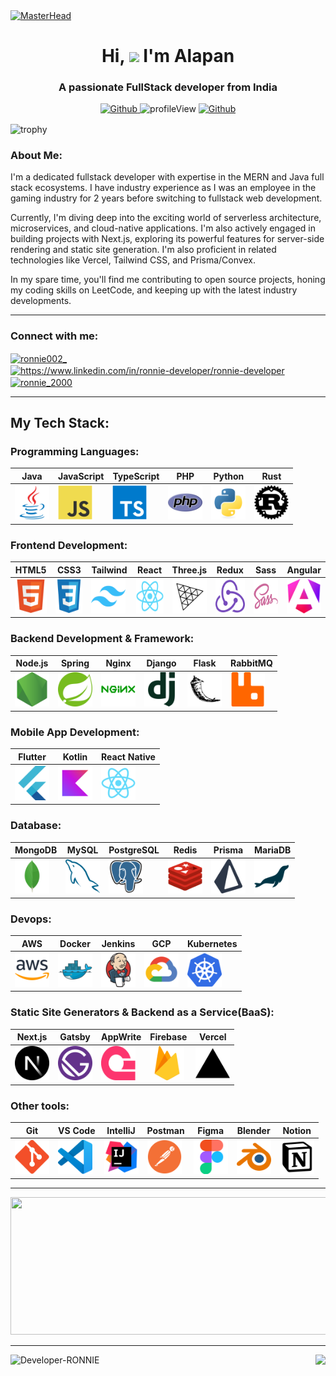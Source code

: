 <a href="">
    <img src="https://shorturl.at/M3s0Z" alt="MasterHead"  style="width: 1080px; height: 180px;">
</a>

<h1 align="center"> Hi, <img src="https://media.giphy.com/media/hvRJCLFzcasrR4ia7z/giphy.gif" width="30px"/> I'm Alapan </h1>
<h3 align="center">A passionate FullStack developer from India</h3>


<p align="center">
    <a href="https://github.com/Developer-RONNIE/List-of-Top-Unicorn-Startups-India"  align="left" alt="Github" title="github">
        <img src="https://img.shields.io/badge/Top--Unicorn--Startups--India-grey?style=for-the-badge&logo=github&logoColor=white" alt="Github"/>
    </a>
    <a id="header" align="center">
        <img src="https://komarev.com/ghpvc/?username=Developer-RONNIE&style=for-the-badge&color=orange" alt="profileView"/>
    </a>
    <a href="https://github.com/Developer-RONNIE/BeyondFAANGM"  align="left" alt="Github" title="github">
        <img src="https://img.shields.io/badge/400+--product--based--companies-grey?style=for-the-badge&logo=github&logoColor=white" alt="Github"/>
    </a>
    
</p>

<div id="trophy" align="left">
    <img style="width: 800px;" src="https://github-profile-trophy.vercel.app/?username=Developer-RONNIE&title=Stars,Followers,Commits,Repositories,MultipleLang,PullRequest&theme=onedark"  align="center" alt="trophy">
</div>


### About Me: 
I'm a dedicated fullstack developer with expertise in the MERN and Java full stack ecosystems. I have industry experience as I was an employee in the gaming industry for 2 years before switching to fullstack web development.

Currently, I'm diving deep into the exciting world of serverless architecture, microservices, and cloud-native applications.  I'm also actively engaged in building projects with Next.js, exploring its powerful features for server-side rendering and static site generation. I'm also proficient in related technologies like Vercel, Tailwind CSS, and Prisma/Convex. 

In my spare time, you'll find me contributing to open source projects, honing my coding skills on LeetCode, and keeping up with the latest industry developments.

--- 


### Connect with me:
<p align="left">
<a href="https://twitter.com/ronnie002_" target="blank"><img align="center" src="https://raw.githubusercontent.com/rahuldkjain/github-profile-readme-generator/master/src/images/icons/Social/twitter.svg" alt="ronnie002_" height="30" width="40" /></a>
<a href="https://linkedin.com/in/https://www.linkedin.com/in/ronnie-developer/ronnie-developer" target="blank"><img align="center" src="https://raw.githubusercontent.com/rahuldkjain/github-profile-readme-generator/master/src/images/icons/Social/linked-in-alt.svg" alt="https://www.linkedin.com/in/ronnie-developer/ronnie-developer" height="30" width="40" /></a>
<a href="https://www.leetcode.com/ronnie_2000" target="blank"><img align="center" src="https://raw.githubusercontent.com/rahuldkjain/github-profile-readme-generator/master/src/images/icons/Social/leet-code.svg" alt="ronnie_2000" height="30" width="40" /></a>
</p>


---

## My Tech Stack: 
<div>
    
### Programming Languages:
| Java     | JavaScript | TypeScript | PHP      | Python   | Rust     |
|----------|------------|------------|----------|----------|----------|
| <img src="https://github.com/devicons/devicon/blob/master/icons/java/java-original.svg" title="Java" alt="Java" width="55" height="55"/> | <img src="https://github.com/devicons/devicon/blob/master/icons/javascript/javascript-original.svg" title="JavaScript" alt="JavaScript" width="55" height="55"/> | <img src="https://github.com/devicons/devicon/blob/master/icons/typescript/typescript-original.svg" title="TypeScript" alt="TypeScript" width="55" height="55"/> | <img src="https://github.com/devicons/devicon/blob/master/icons/php/php-original.svg" title="PHP" alt="PHP" width="55" height="55"/> | <img src="https://github.com/devicons/devicon/blob/master/icons/python/python-original.svg" title="Python" alt="Python" width="55" height="55"/> | <img src="https://github.com/devicons/devicon/blob/master/icons/rust/rust-original.svg" title="Rust" alt="Rust" width="55" height="55"/> |

### Frontend Development:
| HTML5 | CSS3 | Tailwind | React | Three.js | Redux | Sass | Angular |
|----------|----------|----------|----------|----------|----------|----------|----------|
| <img src="https://github.com/devicons/devicon/blob/master/icons/html5/html5-original.svg" title="HTML5" alt="HTML5" width="55" height="55"/> | <img src="https://github.com/devicons/devicon/blob/master/icons/css3/css3-original.svg" title="CSS3" alt="CSS3" width="55" height="55"/> | <img src="https://github.com/devicons/devicon/blob/master/icons/tailwindcss/tailwindcss-original.svg" title="Tailwind" alt="Tailwind" width="55" height="55"/> | <img src="https://github.com/devicons/devicon/blob/master/icons/react/react-original.svg" title="React" alt="React" width="55" height="55"/> | <img src="https://github.com/devicons/devicon/blob/master/icons/threejs/threejs-original.svg" title="Three.js" alt="Three.js" width="55" height="55"/> | <img src="https://github.com/devicons/devicon/blob/master/icons/redux/redux-original.svg" title="Redux" alt="Redux" width="55" height="55"/> | <img src="https://github.com/devicons/devicon/blob/master/icons/sass/sass-original.svg" title="Sass" alt="Sass" width="55" height="55"/> | <img src="https://github.com/devicons/devicon/blob/master/icons/angular/angular-original.svg" title="Angular" alt="Angular" width="55" height="55"/> |

### Backend Development & Framework:
| Node.js | Spring | Nginx | Django | Flask | RabbitMQ |
|---------|--------|-------|--------|-------|----------|
| <img src="https://github.com/devicons/devicon/blob/master/icons/nodejs/nodejs-original.svg" title="Node.js" alt="Node.js" width="55" height="55"/> | <img src="https://github.com/devicons/devicon/blob/master/icons/spring/spring-original.svg" title="Spring" alt="Spring" width="55" height="55"/> | <img src="https://github.com/devicons/devicon/blob/master/icons/nginx/nginx-original.svg" title="Nginx" alt="Nginx" width="55" height="55"/> | <img src="https://github.com/devicons/devicon/blob/master/icons/django/django-plain.svg" title="Django" alt="Django" width="55" height="55"/> | <img src="https://github.com/devicons/devicon/blob/master/icons/flask/flask-original.svg" title="Flask" alt="Flask" width="55" height="55"/> | <img src="https://github.com/devicons/devicon/blob/master/icons/rabbitmq/rabbitmq-original.svg" title="RabbitMQ" alt="RabbitMQ" width="55" height="55"/> |

### Mobile App Development:
| Flutter | Kotlin | React Native |
|---------|--------|--------------|
| <img src="https://github.com/devicons/devicon/blob/master/icons/flutter/flutter-original.svg" title="Flutter" alt="Flutter" width="55" height="55"/> | <img src="https://github.com/devicons/devicon/blob/master/icons/kotlin/kotlin-original.svg" title="Kotlin" alt="Kotlin" width="55" height="55"/> | <img src="https://github.com/devicons/devicon/blob/master/icons/react/react-original.svg" title="React Native" alt="React Native" width="55" height="55"/> |

### Database:
| MongoDB | MySQL | PostgreSQL | Redis | Prisma | MariaDB |
|---------|-------|------------|-------|--------|---------|
| <img src="https://github.com/devicons/devicon/blob/master/icons/mongodb/mongodb-original.svg" title="MongoDB" alt="MongoDB" width="55" height="55"/> | <img src="https://github.com/devicons/devicon/blob/master/icons/mysql/mysql-original.svg" title="MySQL" alt="MySQL" width="55" height="55"/> | <img src="https://github.com/devicons/devicon/blob/master/icons/postgresql/postgresql-original.svg" title="PostgreSQL" alt="PostgreSQL" width="55" height="55"/> | <img src="https://github.com/devicons/devicon/blob/master/icons/redis/redis-original.svg" title="Redis" alt="Redis" width="55" height="55"/> | <img src="https://github.com/devicons/devicon/blob/master/icons/prisma/prisma-original.svg" title="Prisma" alt="Prisma" width="55" height="55"/> | <img src="https://github.com/devicons/devicon/blob/master/icons/mariadb/mariadb-original.svg" title="MariaDB" alt="MariaDB" width="55" height="55"/> |

### Devops:
| AWS | Docker | Jenkins | GCP | Kubernetes |
|-----|--------|---------|-----|------------|
| <img src="https://github.com/devicons/devicon/blob/master/icons/amazonwebservices/amazonwebservices-original-wordmark.svg" title="AWS" alt="AWS" width="55" height="55"/> | <img src="https://github.com/devicons/devicon/blob/master/icons/docker/docker-original.svg" title="Docker" alt="Docker" width="55" height="55"/> | <img src="https://github.com/devicons/devicon/blob/master/icons/jenkins/jenkins-original.svg" title="Jenkins" alt="Jenkins" width="55" height="55"/> | <img src="https://github.com/devicons/devicon/blob/master/icons/googlecloud/googlecloud-original.svg" title="GCP" alt="GCP" width="55" height="55"/> | <img src="https://github.com/devicons/devicon/blob/master/icons/kubernetes/kubernetes-plain.svg" title="Kubernetes" alt="Kubernetes" width="55" height="55"/> |

### Static Site Generators & Backend as a Service(BaaS):
| Next.js | Gatsby | AppWrite | Firebase | Vercel |
|---------|--------|----------|----------|---------|
| <img src="https://github.com/devicons/devicon/blob/master/icons/nextjs/nextjs-original.svg" title="Next.js" alt="Next.js" width="55" height="55"/> | <img src="https://github.com/devicons/devicon/blob/master/icons/gatsby/gatsby-original.svg" title="Gatsby" alt="Gatsby" width="55" height="55"/> | <img src="https://github.com/devicons/devicon/blob/master/icons/appwrite/appwrite-original.svg" title="AppWrite" alt="AppWrite" width="55" height="55"/> | <img src="https://github.com/devicons/devicon/blob/master/icons/firebase/firebase-original.svg" title="Firebase" alt="Firebase" width="55" height="55"/> |  <img src="https://github.com/devicons/devicon/blob/master/icons/vercel/vercel-original.svg" title="Vercel" alt="Vercel" width="55" height="55"/> |

### Other tools: 
| Git | VS Code | IntelliJ | Postman | Figma | Blender | Notion |
|-------|---------|----------|---------|-------|---------|--------|
| <img src="https://github.com/devicons/devicon/blob/master/icons/git/git-plain.svg" title="Git" alt="Git" width="55" height="55"/> | <img src="https://github.com/devicons/devicon/blob/master/icons/vscode/vscode-original.svg" title="VS Code" alt="VS Code" width="55" height="55"/> | <img src="https://github.com/devicons/devicon/blob/master/icons/intellij/intellij-original.svg" title="IntelliJ IDEA" alt="IntelliJ IDEA" width="55" height="55"/> | <img src="https://github.com/devicons/devicon/blob/master/icons/postman/postman-original.svg" title="Postman" alt="Postman" width="55" height="55"/> | <img src="https://github.com/devicons/devicon/blob/master/icons/figma/figma-original.svg" title="Figma" alt="Figma" width="55" height="55"/> | <img src="https://github.com/devicons/devicon/blob/master/icons/blender/blender-original.svg" title="Blender" alt="Blender" width="55" height="55"/> | <img src="https://github.com/devicons/devicon/blob/master/icons/notion/notion-original.svg" title="Notion" alt="Notion" width="55" height="55"/> |


</div>



----


<p align="center">
  <img width="800" height="220" src="https://streak-stats.demolab.com?user=Developer-RONNIE&theme=highcontrast&hide_border=true&border_radius=5&card_width=800">
</p>


---



<p>&nbsp;<img height="160"  align="left" src="https://github-readme-stats.vercel.app/api?username=Developer-RONNIE&show_icons=true&locale=en&theme=vision-friendly-dark" alt="Developer-RONNIE" />
<img height="160" align="right" src="https://github-readme-stats.vercel.app/api/top-langs/?username=Developer-RONNIE&size_weight=0.0005&count_weight=0.3&layout=compact&&langs_count=10&show_icons=true&theme=vision-friendly-dark" />
</p>












